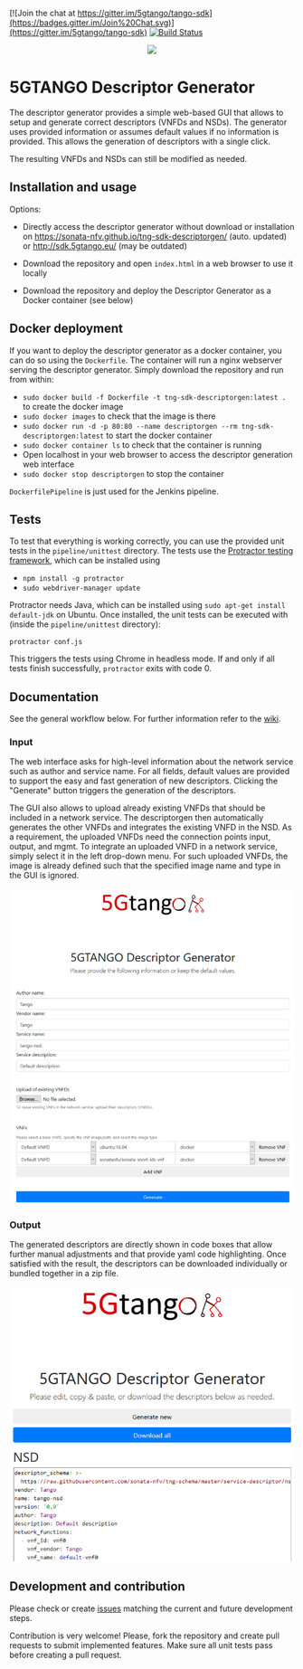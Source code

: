 [![Join the chat at https://gitter.im/5gtango/tango-sdk](https://badges.gitter.im/Join%20Chat.svg)](https://gitter.im/5gtango/tango-sdk) [![Build Status](https://jenkins.sonata-nfv.eu/buildStatus/icon?job=tng-sdk-descriptorgen-pipeline/master)](https://jenkins.sonata-nfv.eu/job/tng-sdk-descriptorgen-pipeline/job/master/)

<p align="center"><img src="https://github.com/sonata-nfv/tng-api-gtw/wiki/images/sonata-5gtango-logo-500px.png" /></p>

# 5GTANGO Descriptor Generator
The descriptor generator provides a simple web-based GUI that allows to setup and generate correct descriptors (VNFDs and NSDs). The generator uses provided information or assumes default values if no information is provided. This allows the generation of descriptors with a single click.

The resulting VNFDs and NSDs can still be modified as needed.

## Installation and usage

Options:

* Directly access the descriptor generator without download or installation on https://sonata-nfv.github.io/tng-sdk-descriptorgen/ (auto. updated) or http://sdk.5gtango.eu/ (may be outdated)

* Download the repository and open `index.html` in a web browser to use it locally 
* Download the repository and deploy the Descriptor Generator as a Docker container (see below)


## Docker deployment

If you want to deploy the descriptor generator as a docker container, you can do so using the `Dockerfile`. The container will run a nginx webserver serving the descriptor generator. Simply download the repository and run from within:
* `sudo docker build -f Dockerfile -t tng-sdk-descriptorgen:latest .` to create the docker image
* `sudo docker images` to check that the image is there
* `sudo docker run -d -p 80:80 --name descriptorgen --rm tng-sdk-descriptorgen:latest` to start the docker container
* `sudo docker container ls` to check that the container is running
* Open localhost in your web browser to access the descriptor generation web interface
* `sudo docker stop descriptorgen` to stop the container

`DockerfilePipeline` is just used for the Jenkins pipeline.

## Tests

To test that everything is working correctly, you can use the provided unit tests in the `pipeline/unittest` directory. The tests use the [Protractor testing framework](http://www.protractortest.org/#/), which can be installed using

* `npm install -g protractor`
* `sudo webdriver-manager update`

Protractor needs Java, which can be installed using `sudo apt-get install default-jdk` on Ubuntu.
Once installed, the unit tests can be executed with (inside the `pipeline/unittest` directory):

```
protractor conf.js
```

This triggers the tests using Chrome in headless mode. If and only if all tests finish successfully, `protractor` exits with code 0.

## Documentation
See the general workflow below. For further information refer to the [wiki](https://github.com/sonata-nfv/tng-sdk-descriptorgen/wiki).

### Input

The web interface asks for high-level information about the network service such as author and service name. For all fields, default values are provided to support the easy and fast generation of new descriptors. Clicking the "Generate" button triggers the generation of the descriptors.

The GUI also allows to upload already existing VNFDs that should be included in a network service. The descriptorgen then automatically generates the other VNFDs and integrates the existing VNFD in the NSD.
As a requirement, the uploaded VNFDs need the connection points input, output, and mgmt.
To integrate an uploaded VNFD in a network service, simply select it in the left drop-down menu. For such uploaded VNFDs, the image is already defined such that the specified image name and type in the GUI is ignored.

![input](docs/input.png)

### Output

The generated descriptors are directly shown in code boxes that allow further manual adjustments and that provide yaml code highlighting. Once satisfied with the result, the descriptors can be downloaded individually or bundled together in a zip file.

![input](docs/output.png)



## Development and contribution

Please check or create [issues](https://github.com/sonata-nfv/tng-sdk-descriptorgen/issues) matching the current and future development steps.

Contribution is very welcome! Please, fork the repository and create pull requests to submit implemented features. Make sure all unit tests pass before creating a pull request.
